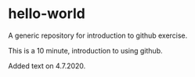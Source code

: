# hello-world
A generic repository for introduction to github exercise.

This is a 10 minute,
introduction to using github.

Added text on 4.7.2020.
